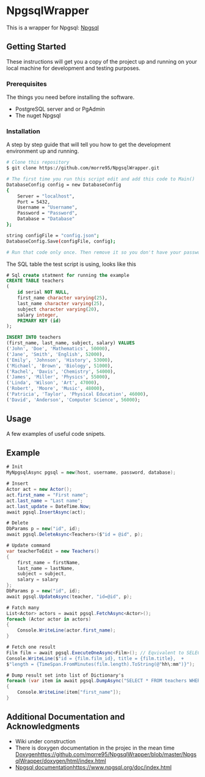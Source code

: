 # NpgsqlWrapper
This is a wrapper for Npgsql: [Npgsql](https://github.com/npgsql/npgsql)

## Getting Started

These instructions will get you a copy of the project up and running on your local machine for development and testing purposes.

### Prerequisites

The things you need before installing the software.

* PostgreSQL server and or PgAdmin
* The nuget Npgsql

### Installation

A step by step guide that will tell you how to get the development environment up and running.

```bash
# Clone this repository
$ git clone https://github.com/morre95/NpgsqlWrapper.git

# The first time you run this script edit and add this code to Main()
DatabaseConfig config = new DatabaseConfig
{
    Server = "localhost",
    Port = 5432,
    Username = "Username",
    Password = "Password",
    Database = "Database"
};

string configFile = "config.json";
DatabaseConfig.Save(configFile, config);

# Run that code only once. Then remove it so you don't have your password in plain text for security reason
```

The SQL table the test script is using, looks like this

```sql
# Sql create statment for running the example
CREATE TABLE teachers
(
    id serial NOT NULL,
    first_name character varying(25),
    last_name character varying(25),
    subject character varying(20),
    salary integer,
    PRIMARY KEY (id)
);

INSERT INTO teachers 
(first_name, last_name, subject, salary) VALUES 
('John', 'Doe', 'Mathematics', 50000),
('Jane', 'Smith', 'English', 52000),
('Emily', 'Johnson', 'History', 53000),
('Michael', 'Brown', 'Biology', 51000),
('Rachel', 'Davis', 'Chemistry', 54000),
('James', 'Miller', 'Physics', 55000),
('Linda', 'Wilson', 'Art', 47000),
('Robert', 'Moore', 'Music', 48000),
('Patricia', 'Taylor', 'Physical Education', 46000),
('David', 'Anderson', 'Computer Science', 56000);
```

## Usage

A few examples of useful code snipets.

## Example

```csharp
# Init
MyNpgsqlAsync pgsql = new(host, username, password, database);

# Insert
Actor act = new Actor();
act.first_name = "First name";
act.last_name = "Last name";
act.last_update = DateTime.Now;
await pgsql.InsertAsync(act);

# Delete
DbParams p = new("id", id);
await pgsql.DeleteAsync<Teachers>($"id = @id", p);

# Update command
var teacherToEdit = new Teachers()
{
    first_name = firstName,
    last_name = lastName,
    subject = subject,
    salary = salary
};
DbParams p = new("id", id);
await pgsql.UpdateAsync(teacher, "id=@id", p);

# Fatch many
List<Actor> actors = await pgsql.FetchAsync<Actor>();
foreach (Actor actor in actors)
{
    Console.WriteLine(actor.first_name);
}

# Fetch one result
Film film = await pgsql.ExecuteOneAsync<Film>(); // Eqvivalent to SELECT * FROM film LIMIT 1
Console.WriteLine($"id = {film.film_id}, title = {film.title},  +
$"length = {TimeSpan.FromMinutes(film.length).ToString(@"hh\:mm")}");

# Dump result set into list of Dictionary's
foreach (var item in await pgsql.DumpAsync("SELECT * FROM teachers WHERE id > @id", new DbParams("id", 1)))
{
    Console.WriteLine(item["first_name"]);
}
```


## Additional Documentation and Acknowledgments

* Wiki under construction
* There is doxygen documentation in the projec in the mean time [Doxygen](https://github.com/morre95/NpgsqlWrapper/blob/master/NpgsqlWrapper/doxygen/html/index.html)https://github.com/morre95/NpgsqlWrapper/blob/master/NpgsqlWrapper/doxygen/html/index.html
* [Npgsql documentation](https://www.npgsql.org/doc/index.html)https://www.npgsql.org/doc/index.html
